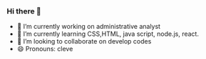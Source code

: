 ### Hi there 👋



- 🔭 I’m currently working on  administrative analyst
- 🌱 I’m currently learning  CSS,HTML, java script, node.js, react.
- 👯 I’m looking to collaborate on develop codes
- 😄 Pronouns: cleve 

